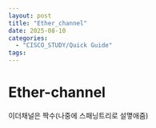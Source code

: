 ```yaml
---
layout: post
title: "Ether_channel"
date: 2025-08-10
categories:
  - "CISCO_STUDY/Quick Guide"
tags:
---
```



# Ether-channel

이더채널은 짝수(나중에 스패닝트리로 설몋애줌)